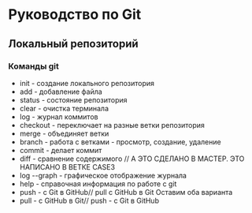 # Руководство по Git
## Локальный репозиторий
### Команды git

* init - создание локального репозитория
* add - добавление файла
* status - состояние репозитория
* clear - очистка терминала
* log - журнал коммитов
* checkout - переключает на разные ветки репозитория
* merge - объединяет ветки
* branch - работа с ветками - просмотр, создание, удаление
* commit - делает коммит
* diff - сравнение содержимого // А ЭТО СДЕЛАНО В МАСТЕР. ЭТО НАПИСАНО В ВЕТКЕ CASE3
* log --graph - графическое отображение журнала
* help - справочная информация по работе с git
* push - с Git в GitHub// pull с GitHub в Git
       Оставим оба варианта
* pull - c GitHub в Git// push - с Git в GitHub